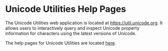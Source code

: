 # Unicode Utilities Help Pages

The Unicode Utilities web application is located at <https://util.unicode.org>. It allows users to interactively query and inspect Unicode property information for characters using the latest versions of Unicode.

The help pages for Unicode Utilities are located [here](./help).
